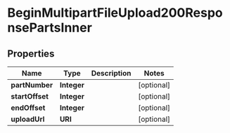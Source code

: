 

# BeginMultipartFileUpload200ResponsePartsInner


## Properties

| Name | Type | Description | Notes |
|------------ | ------------- | ------------- | -------------|
|**partNumber** | **Integer** |  |  [optional] |
|**startOffset** | **Integer** |  |  [optional] |
|**endOffset** | **Integer** |  |  [optional] |
|**uploadUrl** | **URI** |  |  [optional] |



